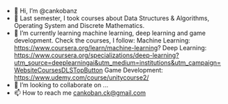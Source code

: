 - 👋 Hi, I’m @cankobanz
- 👀 Last semester, I took courses about Data Structures & Algorithms, Operating System and Discrete Mathematics.
- 🌱 I’m currently learning machine learning, deep learning and game development. Check the courses, I follow:
Machine Learning: https://www.coursera.org/learn/machine-learning?
Deep Learning: https://www.coursera.org/specializations/deep-learning?utm_source=deeplearningai&utm_medium=institutions&utm_campaign=WebsiteCoursesDLSTopButton
Game Development: https://www.udemy.com/course/unitycourse2/
- 💞️ I’m looking to collaborate on ...
- 📫 How to reach me cankoban.ck@gmail.com

<!---
cankobanz/cankobanz is a ✨ special ✨ repository because its `README.md` (this file) appears on your GitHub profile.
You can click the Preview link to take a look at your changes.
--->

